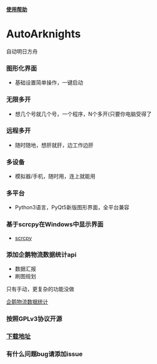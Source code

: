 **[使用帮助](https://github.com/Moran-Studio/AutoArknights/wiki)**

# AutoArknights
自动明日方舟

### 图形化界面
- 基础设置简单操作，一键启动

### 无限多开
- 想几个号就几个号，一个程序，N个多开(只要你电脑受得了

### 远程多开
- 随时随地，想肝就肝，边工作边肝

### 多设备
- 模拟器/手机，随时用，连上就能用

### 多平台
- Python3语言，PyQt5新版图形界面，全平台兼容

### 基于scrcpy在Windows中显示界面
- [scrcpy](https://github.com/Genymobile/scrcpy)
### 添加企鹅物流数据统计api
- 数据汇报
- 刷图规划

只有手动，更复杂的功能没做

[企鹅物流数据统计](https://penguin-stats.cn)

### 按照GPLv3协议开源
### [下载地址](https://github.com/Moran-Studio/AutoArknights/releases)
### 有什么问题bug请添加issue
